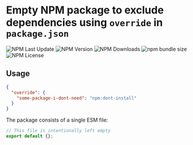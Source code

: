 # Empty NPM package to exclude dependencies using `override` in `package.json`

![NPM Last Update](https://img.shields.io/npm/last-update/dont-install)
![NPM Version](https://img.shields.io/npm/v/dont-install)
![NPM Downloads](https://img.shields.io/npm/dm/dont-install)
![npm bundle size](https://img.shields.io/bundlephobia/min/dont-install)
![NPM License](https://img.shields.io/npm/l/dont-install)

## Usage

```json
{
  "override": {
    "some-package-i-dont-need": "npm:dont-install"
  }
}
```

The package consists of a single ESM file:

```javascript
// This file is intentionally left empty
export default {};
```
